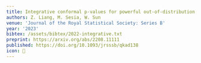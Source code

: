 ```yaml
---
title: Integrative conformal p-values for powerful out-of-distribution testing with labeled outliers
authors: Z. Liang, M. Sesia, W. Sun
venue: 'Journal of the Royal Statistical Society: Series B'
year: '2023'
bibtex: /assets/bibtex/2022-integrative.txt
preprint: https://arxiv.org/abs/2208.11111
published: https://doi.org/10.1093/jrsssb/qkad138
icon: 🎯
---
```

